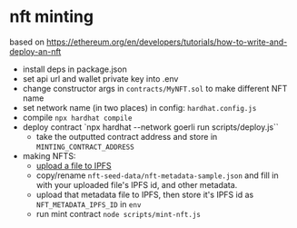 # nft minting

based on https://ethereum.org/en/developers/tutorials/how-to-write-and-deploy-an-nft

- install deps in package.json
- set api url and wallet private key into .env
- change constructor args in `contracts/MyNFT.sol` to make different NFT name
- set network name (in two places) in config: `hardhat.config.js`
- compile `npx hardhat compile`
- deploy contract `npx hardhat --network goerli run scripts/deploy.js``
	- take the outputted contract address and store in `MINTING_CONTRACT_ADDRESS`
- making NFTS:
	- [upload a file to IPFS](https://app.pinata.cloud/)
	- copy/rename `nft-seed-data/nft-metadata-sample.json` and fill in with your uploaded file's IPFS id, and other metadata.
	- upload that metadata file to IPFS, then store it's IPFS id as `NFT_METADATA_IPFS_ID` in `env`
	- run mint contract `node scripts/mint-nft.js`